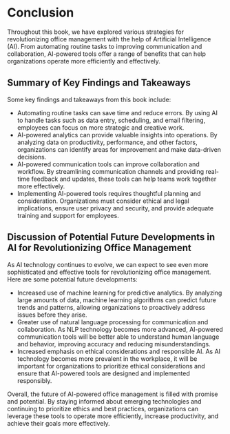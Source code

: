 # Conclusion

Throughout this book, we have explored various strategies for revolutionizing office management with the help of Artificial Intelligence (AI). From automating routine tasks to improving communication and collaboration, AI-powered tools offer a range of benefits that can help organizations operate more efficiently and effectively.

Summary of Key Findings and Takeaways
-------------------------------------

Some key findings and takeaways from this book include:

* Automating routine tasks can save time and reduce errors. By using AI to handle tasks such as data entry, scheduling, and email filtering, employees can focus on more strategic and creative work.
* AI-powered analytics can provide valuable insights into operations. By analyzing data on productivity, performance, and other factors, organizations can identify areas for improvement and make data-driven decisions.
* AI-powered communication tools can improve collaboration and workflow. By streamlining communication channels and providing real-time feedback and updates, these tools can help teams work together more effectively.
* Implementing AI-powered tools requires thoughtful planning and consideration. Organizations must consider ethical and legal implications, ensure user privacy and security, and provide adequate training and support for employees.

Discussion of Potential Future Developments in AI for Revolutionizing Office Management
---------------------------------------------------------------------------------------

As AI technology continues to evolve, we can expect to see even more sophisticated and effective tools for revolutionizing office management. Here are some potential future developments:

* Increased use of machine learning for predictive analytics. By analyzing large amounts of data, machine learning algorithms can predict future trends and patterns, allowing organizations to proactively address issues before they arise.
* Greater use of natural language processing for communication and collaboration. As NLP technology becomes more advanced, AI-powered communication tools will be better able to understand human language and behavior, improving accuracy and reducing misunderstandings.
* Increased emphasis on ethical considerations and responsible AI. As AI technology becomes more prevalent in the workplace, it will be important for organizations to prioritize ethical considerations and ensure that AI-powered tools are designed and implemented responsibly.

Overall, the future of AI-powered office management is filled with promise and potential. By staying informed about emerging technologies and continuing to prioritize ethics and best practices, organizations can leverage these tools to operate more efficiently, increase productivity, and achieve their goals more effectively.